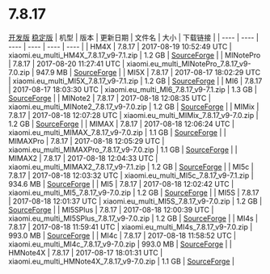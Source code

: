 # 7.8.17
[开发版](#开发版)  [稳定版](#稳定版)
| 机型 | 版本 | 更新日期 | 文件名 | 大小 | 下载链接 |
| ---- | ---- | ---- | ---- | ---- | ---- |
| HM4X | 7.8.17 | 2017-08-19 10:52:49 UTC | xiaomi.eu_multi_HM4X_7.8.17_v9-7.1.zip | 1.2 GB | [SourceForge](https://sourceforge.net/projects/xiaomi-eu-multilang-miui-roms/files/xiaomi.eu/MIUI-WEEKLY-RELEASES/7.8.17/xiaomi.eu_multi_HM4X_7.8.17_v9-7.1.zip/download) |
| MINotePro | 7.8.17 | 2017-08-20 11:27:41 UTC | xiaomi.eu_multi_MINotePro_7.8.17_v9-7.0.zip | 947.9 MB | [SourceForge](https://sourceforge.net/projects/xiaomi-eu-multilang-miui-roms/files/xiaomi.eu/MIUI-WEEKLY-RELEASES/7.8.17/xiaomi.eu_multi_MINotePro_7.8.17_v9-7.0.zip/download) |
| MI5X | 7.8.17 | 2017-08-17 18:02:29 UTC | xiaomi.eu_multi_MI5X_7.8.17_v9-7.1.zip | 1.2 GB | [SourceForge](https://sourceforge.net/projects/xiaomi-eu-multilang-miui-roms/files/xiaomi.eu/MIUI-WEEKLY-RELEASES/7.8.17/xiaomi.eu_multi_MI5X_7.8.17_v9-7.1.zip/download) |
| MI6 | 7.8.17 | 2017-08-17 18:03:30 UTC | xiaomi.eu_multi_MI6_7.8.17_v9-7.1.zip | 1.3 GB | [SourceForge](https://sourceforge.net/projects/xiaomi-eu-multilang-miui-roms/files/xiaomi.eu/MIUI-WEEKLY-RELEASES/7.8.17/xiaomi.eu_multi_MI6_7.8.17_v9-7.1.zip/download) |
| MINote2 | 7.8.17 | 2017-08-18 12:08:35 UTC | xiaomi.eu_multi_MINote2_7.8.17_v9-7.0.zip | 1.2 GB | [SourceForge](https://sourceforge.net/projects/xiaomi-eu-multilang-miui-roms/files/xiaomi.eu/MIUI-WEEKLY-RELEASES/7.8.17/xiaomi.eu_multi_MINote2_7.8.17_v9-7.0.zip/download) |
| MIMix | 7.8.17 | 2017-08-18 12:07:28 UTC | xiaomi.eu_multi_MIMix_7.8.17_v9-7.0.zip | 1.2 GB | [SourceForge](https://sourceforge.net/projects/xiaomi-eu-multilang-miui-roms/files/xiaomi.eu/MIUI-WEEKLY-RELEASES/7.8.17/xiaomi.eu_multi_MIMix_7.8.17_v9-7.0.zip/download) |
| MIMAX | 7.8.17 | 2017-08-18 12:06:24 UTC | xiaomi.eu_multi_MIMAX_7.8.17_v9-7.0.zip | 1.1 GB | [SourceForge](https://sourceforge.net/projects/xiaomi-eu-multilang-miui-roms/files/xiaomi.eu/MIUI-WEEKLY-RELEASES/7.8.17/xiaomi.eu_multi_MIMAX_7.8.17_v9-7.0.zip/download) |
| MIMAXPro | 7.8.17 | 2017-08-18 12:05:29 UTC | xiaomi.eu_multi_MIMAXPro_7.8.17_v9-7.0.zip | 1.1 GB | [SourceForge](https://sourceforge.net/projects/xiaomi-eu-multilang-miui-roms/files/xiaomi.eu/MIUI-WEEKLY-RELEASES/7.8.17/xiaomi.eu_multi_MIMAXPro_7.8.17_v9-7.0.zip/download) |
| MIMAX2 | 7.8.17 | 2017-08-18 12:04:33 UTC | xiaomi.eu_multi_MIMAX2_7.8.17_v9-7.1.zip | 1.2 GB | [SourceForge](https://sourceforge.net/projects/xiaomi-eu-multilang-miui-roms/files/xiaomi.eu/MIUI-WEEKLY-RELEASES/7.8.17/xiaomi.eu_multi_MIMAX2_7.8.17_v9-7.1.zip/download) |
| MI5c | 7.8.17 | 2017-08-18 12:03:32 UTC | xiaomi.eu_multi_MI5c_7.8.17_v9-7.1.zip | 934.6 MB | [SourceForge](https://sourceforge.net/projects/xiaomi-eu-multilang-miui-roms/files/xiaomi.eu/MIUI-WEEKLY-RELEASES/7.8.17/xiaomi.eu_multi_MI5c_7.8.17_v9-7.1.zip/download) |
| MI5 | 7.8.17 | 2017-08-18 12:02:42 UTC | xiaomi.eu_multi_MI5_7.8.17_v9-7.0.zip | 1.2 GB | [SourceForge](https://sourceforge.net/projects/xiaomi-eu-multilang-miui-roms/files/xiaomi.eu/MIUI-WEEKLY-RELEASES/7.8.17/xiaomi.eu_multi_MI5_7.8.17_v9-7.0.zip/download) |
| MI5S | 7.8.17 | 2017-08-18 12:01:37 UTC | xiaomi.eu_multi_MI5S_7.8.17_v9-7.0.zip | 1.2 GB | [SourceForge](https://sourceforge.net/projects/xiaomi-eu-multilang-miui-roms/files/xiaomi.eu/MIUI-WEEKLY-RELEASES/7.8.17/xiaomi.eu_multi_MI5S_7.8.17_v9-7.0.zip/download) |
| MI5SPlus | 7.8.17 | 2017-08-18 12:00:39 UTC | xiaomi.eu_multi_MI5SPlus_7.8.17_v9-7.0.zip | 1.2 GB | [SourceForge](https://sourceforge.net/projects/xiaomi-eu-multilang-miui-roms/files/xiaomi.eu/MIUI-WEEKLY-RELEASES/7.8.17/xiaomi.eu_multi_MI5SPlus_7.8.17_v9-7.0.zip/download) |
| MI4s | 7.8.17 | 2017-08-18 11:59:41 UTC | xiaomi.eu_multi_MI4s_7.8.17_v9-7.0.zip | 993.0 MB | [SourceForge](https://sourceforge.net/projects/xiaomi-eu-multilang-miui-roms/files/xiaomi.eu/MIUI-WEEKLY-RELEASES/7.8.17/xiaomi.eu_multi_MI4s_7.8.17_v9-7.0.zip/download) |
| MI4c | 7.8.17 | 2017-08-18 11:58:52 UTC | xiaomi.eu_multi_MI4c_7.8.17_v9-7.0.zip | 993.0 MB | [SourceForge](https://sourceforge.net/projects/xiaomi-eu-multilang-miui-roms/files/xiaomi.eu/MIUI-WEEKLY-RELEASES/7.8.17/xiaomi.eu_multi_MI4c_7.8.17_v9-7.0.zip/download) |
| HMNote4X | 7.8.17 | 2017-08-17 18:01:31 UTC | xiaomi.eu_multi_HMNote4X_7.8.17_v9-7.0.zip | 1.1 GB | [SourceForge](https://sourceforge.net/projects/xiaomi-eu-multilang-miui-roms/files/xiaomi.eu/MIUI-WEEKLY-RELEASES/7.8.17/xiaomi.eu_multi_HMNote4X_7.8.17_v9-7.0.zip/download) |
